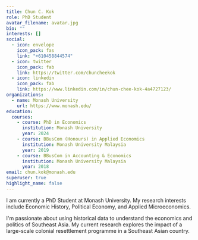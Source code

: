 ```yaml
---
title: Chun C. Kok
role: PhD Student
avatar_filename: avatar.jpg
bio: ""
interests: []
social:
  - icon: envelope
    icon_pack: fas
    link: "+610458844574"
  - icon: twitter
    icon_pack: fab
    link: https://twitter.com/chuncheekok
  - icon: linkedin
    icon_pack: fab
    link: https://www.linkedin.com/in/chun-chee-kok-4a4727123/
organizations:
  - name: Monash University
    url: https://www.monash.edu/
education:
  courses:
    - course: PhD in Economics
      institution: Monash University
      year: 2024
    - course: BBusCom (Honours) in Applied Economics
      institution: Monash University Malaysia
      year: 2019
    - course: BBusCom in Accounting & Economics
      institution: Monash University Malaysia
      year: 2018
email: chun.kok@monash.edu
superuser: true
highlight_name: false
---
```

I am currently a PhD Student at Monash University. My research interests include Economic History, Political Economy, and Applied Microeconomics.

I'm passionate about using historical data to understand the economics and politics of Southeast Asia. My current research explores the impact of a large-scale colonial resettlement programme in a Southeast Asian country.